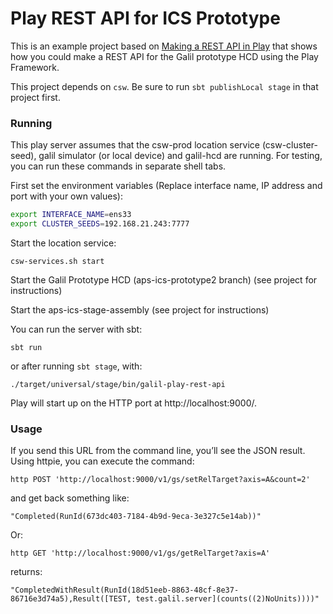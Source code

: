 # Play REST API for ICS Prototype

This is an example project based on [Making a REST API in Play](http://developer.lightbend.com/guides/play-rest-api/index.html) 
that shows how you could make a REST API for the Galil prototype HCD using the Play Framework.

This project depends on `csw`. Be sure to run `sbt publishLocal stage` in that project first.

### Running

This play server assumes that the csw-prod location service (csw-cluster-seed), 
galil simulator (or local device) and galil-hcd are running.
For testing, you can run these commands in separate shell tabs.

First set the environment variables (Replace interface name, IP address and port with your own values):

```bash
export INTERFACE_NAME=ens33
export CLUSTER_SEEDS=192.168.21.243:7777
```

Start the location service: 

```
csw-services.sh start 
```


Start the Galil Prototype HCD (aps-ics-prototype2 branch) (see project for instructions)

Start the aps-ics-stage-assembly (see project for instructions)



You can run the server with sbt:

    sbt run

or after running `sbt stage`, with:

    ./target/universal/stage/bin/galil-play-rest-api

Play will start up on the HTTP port at http://localhost:9000/.   

### Usage

If you send this URL from the command line, you’ll see the JSON result. 
Using httpie, you can execute the command:

```
http POST 'http://localhost:9000/v1/gs/setRelTarget?axis=A&count=2'
```

and get back something like:

```
"Completed(RunId(673dc403-7184-4b9d-9eca-3e327c5e14ab))"
```

Or:

```
http GET 'http://localhost:9000/v1/gs/getRelTarget?axis=A'
```

returns:

```
"CompletedWithResult(RunId(18d51eeb-8863-48cf-8e37-86716e3d74a5),Result([TEST, test.galil.server](counts((2)NoUnits))))"
```



